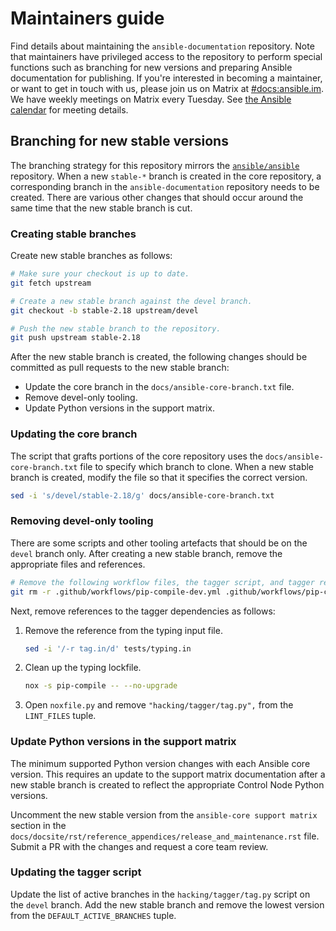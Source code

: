 # Maintainers guide

Find details about maintaining the `ansible-documentation` repository.
Note that maintainers have privileged access to the repository to perform special functions such as branching for new versions and preparing Ansible documentation for publishing.
If you're interested in becoming a maintainer, or want to get in touch with us, please join us on Matrix at [#docs:ansible.im](https://matrix.to/#/#docs:ansible.im).
We have weekly meetings on Matrix every Tuesday.
See [the Ansible calendar](https://forum.ansible.com/upcoming-events) for meeting details.

## Branching for new stable versions

The branching strategy for this repository mirrors the [`ansible/ansible`](https://github.com/ansible/ansible) repository.
When a new `stable-*` branch is created in the core repository, a corresponding branch in the `ansible-documentation` repository needs to be created.
There are various other changes that should occur around the same time that the new stable branch is cut.

### Creating stable branches

Create new stable branches as follows:

```bash
# Make sure your checkout is up to date.
git fetch upstream

# Create a new stable branch against the devel branch.
git checkout -b stable-2.18 upstream/devel

# Push the new stable branch to the repository.
git push upstream stable-2.18
```

After the new stable branch is created, the following changes should be committed as pull requests to the new stable branch:

* Update the core branch in the `docs/ansible-core-branch.txt` file.
* Remove devel-only tooling.
* Update Python versions in the support matrix.

### Updating the core branch

The script that grafts portions of the core repository uses the `docs/ansible-core-branch.txt` file to specify which branch to clone.
When a new stable branch is created, modify the file so that it specifies the correct version.

```bash
sed -i 's/devel/stable-2.18/g' docs/ansible-core-branch.txt
```

### Removing devel-only tooling

There are some scripts and other tooling artefacts that should be on the `devel` branch only.
After creating a new stable branch, remove the appropriate files and references.

```bash
# Remove the following workflow files, the tagger script, and tagger requirements.
git rm -r .github/workflows/pip-compile-dev.yml .github/workflows/pip-compile-docs.yml .github/workflows/reusable-pip-compile.yml .github/workflows/tag.yml .github/workflows/build-package-docs.yaml hacking/tagger tests/tag.*
```

Next, remove references to the tagger dependencies as follows:

1. Remove the reference from the typing input file.

   ```bash
   sed -i '/-r tag.in/d' tests/typing.in
   ```

2. Clean up the typing lockfile.

   ```bash
   nox -s pip-compile -- --no-upgrade
   ```

3. Open `noxfile.py` and remove `"hacking/tagger/tag.py",` from the `LINT_FILES` tuple.

### Update Python versions in the support matrix

The minimum supported Python version changes with each Ansible core version.
This requires an update to the support matrix documentation after a new stable branch is created to reflect the appropriate Control Node Python versions.

Uncomment the new stable version from the `ansible-core support matrix` section in the `docs/docsite/rst/reference_appendices/release_and_maintenance.rst` file.
Submit a PR with the changes and request a core team review.

### Updating the tagger script

Update the list of active branches in the `hacking/tagger/tag.py` script on the `devel` branch.
Add the new stable branch and remove the lowest version from the `DEFAULT_ACTIVE_BRANCHES` tuple.

